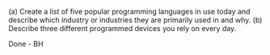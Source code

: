 (a) Create a list of five popular programming languages in use today and describe which industry or industries they are primarily used in and why.
(b) Describe three different programmed devices you rely on every day.


Done - BH
